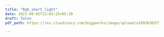 ```yaml
---
title: "Rgb_smart_light"
date: 2023-09-02T12:03:25+05:30
draft: false
pdf_path: https://res.cloudinary.com/biggworks/image/upload/v1693636375/Biggworks%20PDF%20of%20Blogs/RGB_smart_light_lszlng.pdf

---
```


